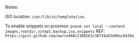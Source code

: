 Notes: 

ISO location: `/var/lib/vz/template/iso`

To enable snippets on proxmox:
`pvesm set local --content images,rootdir,vztmpl,backup,iso,snippets`
REF: `https://gist.github.com/aw/ce460c2100163c38734a83e09ac0439a`